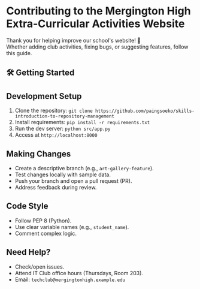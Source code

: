 # Contributing to the Mergington High Extra-Curricular Activities Website

Thank you for helping improve our school's website! 🎉  
Whether adding club activities, fixing bugs, or suggesting features, follow this guide.
## 🛠️ Getting Started

## Development Setup
1. Clone the repository: `git clone https://github.com/paingsoeko/skills-introduction-to-repository-management`
2. Install requirements: `pip install -r requirements.txt`
3. Run the dev server: `python src/app.py`
4. Access at `http://localhost:8000`

## Making Changes
- Create a descriptive branch (e.g., `art-gallery-feature`).
- Test changes locally with sample data.
- Push your branch and open a pull request (PR).
- Address feedback during review.

## Code Style
- Follow PEP 8 (Python).
- Use clear variable names (e.g., `student_name`).
- Comment complex logic.

## Need Help?
- Check/open issues.
- Attend IT Club office hours (Thursdays, Room 203).
- Email: `techclub@mergingtonhigh.example.edu`
